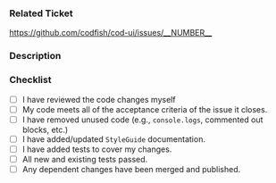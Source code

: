 ### Related Ticket

<!-- Please link to the github issue here. -->

<https://github.com/codfish/cod-ui/issues/__NUMBER__>

### Description

<!-- Brief description of the code changes. Add supporting screenshots & videos where applicable. -->

### Checklist

<!-- Go over the checklist, and put an `x` in all the boxes when you confirm they've been done. -->

- [ ] I have reviewed the code changes myself
- [ ] My code meets all of the acceptance criteria of the issue it closes.
- [ ] I have removed unused code (e.g., `console.logs`, commented out blocks, etc.)
- [ ] I have added/updated `StyleGuide` documentation.
- [ ] I have added tests to cover my changes.
- [ ] All new and existing tests passed.
- [ ] Any dependent changes have been merged and published.
